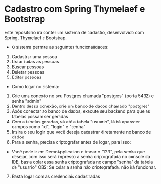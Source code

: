 # Cadastro com Spring Thymelaef e Bootstrap
Este repositório irá conter um sistema de cadastro, desenvolvido com Spring, Thymelaef e Bootstrap.

- O sistema permite as seguintes funcionalidades:
1. Cadastrar uma pessoa
2. Listar todas as pessoas
3. Buscar pessoas
4. Deletar pessoas
5. Editar pessoas


- Como logar no sistema:
1. Crie uma conexão no seu Postgres chamada "postgres" (porta 5432) e senha "admin"
2. Dentro dessa conexão, crie um banco de dados chamado "postgres"
3. Após conectar ao banco de dados, execute seu backend para que as tabelas possam ser geradas
4. Com a tabelas geradas, vá até a tabela "usuario", lá irá aparecer campos como "id", "login" e "senha"
5. Insira o seu login que você deseja cadastrar diretamente no banco de dados
6. Para a senha, precisa criptografar antes de logar, para isso:
  - Você pode ir em DemoApplication e trocar o "123", pela senha que desejar, com isso será impresso a senha criptografada no console da IDE, basta colar essa senha criptografada no campo "senha" da tabela de "usuario"
OBS: Se colar a senha não criptografada, não irá funcionar.
7. Basta logar com as credenciais cadastradas
